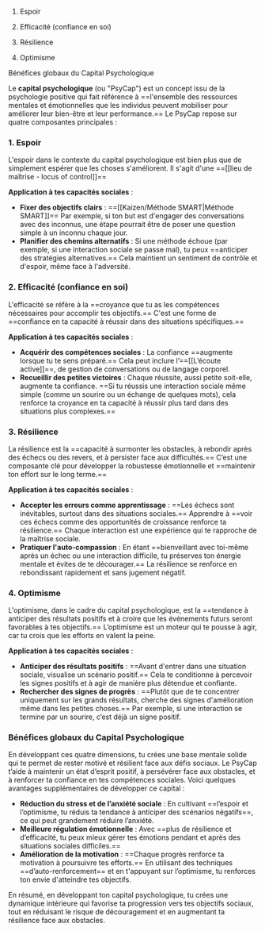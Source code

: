 1. Espoir

2. Efficacité (confiance en soi)

3. Résilience

4. Optimisme

Bénéfices globaux du Capital Psychologique

Le **capital psychologique** (ou "PsyCap") est un concept issu de la psychologie positive qui fait référence à ==l'ensemble des ressources mentales et émotionnelles que les individus peuvent mobiliser pour améliorer leur bien-être et leur performance.== Le PsyCap repose sur quatre composantes principales :

### 1. **Espoir**

L'espoir dans le contexte du capital psychologique est bien plus que de simplement espérer que les choses s'améliorent. Il s'agit d'une ==[[lieu de maîtrise - locus of control]]==

**Application à tes capacités sociales** :

- **Fixer des objectifs clairs** : ==[[Kaizen/Méthode SMART|Méthode SMART]]== Par exemple, si ton but est d'engager des conversations avec des inconnus, une étape pourrait être de poser une question simple à un inconnu chaque jour.
- **Planifier des chemins alternatifs** : Si une méthode échoue (par exemple, si une interaction sociale se passe mal), tu peux ==anticiper des stratégies alternatives.== Cela maintient un sentiment de contrôle et d'espoir, même face à l'adversité.

### 2. **Efficacité (confiance en soi)**

L'efficacité se réfère à la ==croyance que tu as les compétences nécessaires pour accomplir tes objectifs.== C'est une forme de ==confiance en ta capacité à réussir dans des situations spécifiques.==

**Application à tes capacités sociales** :

- **Acquérir des compétences sociales** : La confiance ==augmente lorsque tu te sens préparé.== Cela peut inclure l’==[[L’écoute active]]==, de gestion de conversations ou de langage corporel.
- **Recueillir des petites victoires** : Chaque réussite, aussi petite soit-elle, augmente ta confiance. ==Si tu réussis une interaction sociale même simple (comme un sourire ou un échange de quelques mots), cela renforce ta croyance en ta capacité à réussir plus tard dans des situations plus complexes.==

### 3. **Résilience**

La résilience est la ==capacité à surmonter les obstacles, à rebondir après des échecs ou des revers, et à persister face aux difficultés.== C’est une composante clé pour développer la robustesse émotionnelle et ==maintenir ton effort sur le long terme.==

**Application à tes capacités sociales** :

- **Accepter les erreurs comme apprentissage** : ==Les échecs sont inévitables, surtout dans des situations sociales.== Apprendre à ==voir ces échecs comme des opportunités de croissance renforce ta résilience.== Chaque interaction est une expérience qui te rapproche de la maîtrise sociale.
- **Pratiquer l'auto-compassion** : En étant ==bienveillant avec toi-même après un échec ou une interaction difficile, tu préserves ton énergie mentale et évites de te décourager.== La résilience se renforce en rebondissant rapidement et sans jugement négatif.

### 4. **Optimisme**

L'optimisme, dans le cadre du capital psychologique, est la ==tendance à anticiper des résultats positifs et à croire que les événements futurs seront favorables à tes objectifs.== L’optimisme est un moteur qui te pousse à agir, car tu crois que les efforts en valent la peine.

**Application à tes capacités sociales** :

- **Anticiper des résultats positifs** : ==Avant d'entrer dans une situation sociale, visualise un scénario positif.== Cela te conditionne à percevoir les signes positifs et à agir de manière plus détendue et confiante.
- **Rechercher des signes de progrès** : ==Plutôt que de te concentrer uniquement sur les grands résultats, cherche des signes d'amélioration même dans les petites choses.== Par exemple, si une interaction se termine par un sourire, c’est déjà un signe positif.

### Bénéfices globaux du Capital Psychologique

En développant ces quatre dimensions, tu crées une base mentale solide qui te permet de rester motivé et résilient face aux défis sociaux. Le PsyCap t’aide à maintenir un état d’esprit positif, à persévérer face aux obstacles, et à renforcer ta confiance en tes compétences sociales. Voici quelques avantages supplémentaires de développer ce capital :

- **Réduction du stress et de l’anxiété sociale** : En cultivant ==l’espoir et l’optimisme, tu réduis ta tendance à anticiper des scénarios négatifs==, ce qui peut grandement réduire l’anxiété.
- **Meilleure régulation émotionnelle** : Avec ==plus de résilience et d’efficacité, tu peux mieux gérer tes émotions pendant et après des situations sociales difficiles.==
- **Amélioration de la motivation** : ==Chaque progrès renforce ta motivation à poursuivre tes efforts.== En utilisant des techniques ==d’auto-renforcement== et en t'appuyant sur l’optimisme, tu renforces ton envie d'atteindre tes objectifs.

En résumé, en développant ton capital psychologique, tu crées une dynamique intérieure qui favorise ta progression vers tes objectifs sociaux, tout en réduisant le risque de découragement et en augmentant ta résilience face aux obstacles.